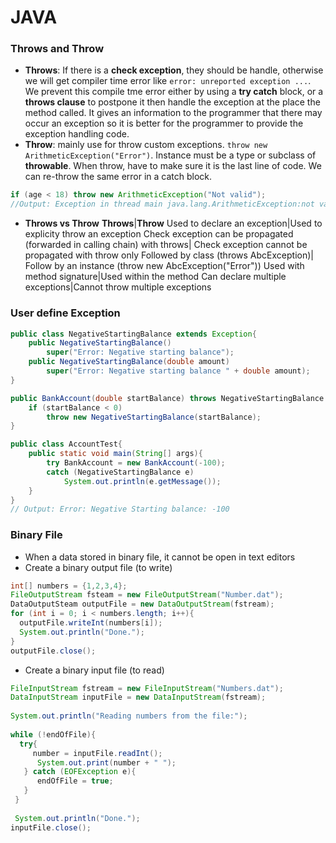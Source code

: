 # JAVA

### Throws and Throw
- **Throws**: If there is a **check exception**, they should be handle, otherwise we will get compiler time error like ```error: unreported exception ...```. We prevent this compile tme error either by using a **try catch** block, or a **throws clause** to postpone it then handle the exception at the place the method called. It gives an information to the programmer that there may occur an exception so it is better for the programmer to provide the exception handling code.
- **Throw**: mainly use for throw custom exceptions. ```throw new ArithmeticException("Error")```. Instance must be a type or subclass of **throwable**. When throw, have to make sure it is the last line of code. We can re-throw the same error in a catch block.
```java
if (age < 18) throw new ArithmeticException("Not valid");
//Output: Exception in thread main java.lang.ArithmeticException:not valid
``` 
- **Throws vs Throw**
**Throws**|**Throw**
Used to declare an exception|Used to explicity throw an exception 
Check exception can be propagated (forwarded in calling chain) with throws| Check exception cannot be propagated with throw only
Followed by class (throws AbcException)| Follow by an instance (throw new AbcException("Error"))
Used with method signature|Used within the method
Can declare multiple exceptions|Cannot throw multiple exceptions

### User define Exception
```java
public class NegativeStartingBalance extends Exception{
	public NegativeStartingBalance() 
		super("Error: Negative starting balance");
	public NegativeStartingBalance(double amount) 			
		super("Error: Negative starting balance " + double amount);
}
```
```java
public BankAccount(double startBalance) throws NegativeStartingBalance {
    if (startBalance < 0)
        throw new NegativeStartingBalance(startBalance);
}
```
```java
public class AccountTest{
	public static void main(String[] args){
		try BankAccount = new BankAccount(-100);
		catch (NegativeStartingBalance e)
			System.out.println(e.getMessage());
	}
}
// Output: Error: Negative Starting balance: -100
```
### Binary File
- When a data stored in binary file, it cannot be open in text editors
- Create a binary output file (to write)
```java
int[] numbers = {1,2,3,4};
FileOutputStream fsteam = new FileOutputStream("Number.dat");
DataOutputSteam outputFile = new DataOutputStream(fstream);
for (int i = 0; i < numbers.length; i++){
  outputFile.writeInt(numbers[i]);
  System.out.println("Done.");
}
outputFile.close();
```
- Create a binary input file (to read)
```java
FileInputStream fstream = new FileInputStream("Numbers.dat");
DataInputStream inputFile = new DataInputStream(fstream);
 
System.out.println("Reading numbers from the file:");
 
while (!endOfFile){
  try{
     number = inputFile.readInt();
      System.out.print(number + " ");
   } catch (EOFException e){
      endOfFile = true;
   }
 }
 
 System.out.println("Done.");
inputFile.close();
```